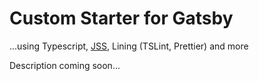 # Custom Starter for Gatsby 
...using Typescript, [JSS](https://cssinjs.org/?v=v10.0.0-alpha.1), Lining (TSLint, Prettier) and more

Description coming soon...

